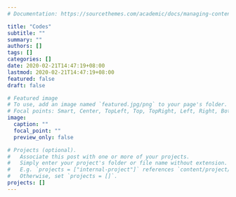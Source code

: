 ```yaml
---
# Documentation: https://sourcethemes.com/academic/docs/managing-content/

title: "Codes"
subtitle: ""
summary: ""
authors: []
tags: []
categories: []
date: 2020-02-21T14:47:19+08:00
lastmod: 2020-02-21T14:47:19+08:00
featured: false
draft: false

# Featured image
# To use, add an image named `featured.jpg/png` to your page's folder.
# Focal points: Smart, Center, TopLeft, Top, TopRight, Left, Right, BottomLeft, Bottom, BottomRight.
image:
  caption: ""
  focal_point: ""
  preview_only: false

# Projects (optional).
#   Associate this post with one or more of your projects.
#   Simply enter your project's folder or file name without extension.
#   E.g. `projects = ["internal-project"]` references `content/project/deep-learning/index.md`.
#   Otherwise, set `projects = []`.
projects: []
---
```

